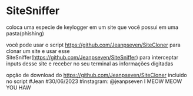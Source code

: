 # SiteSniffer
coloca uma especie de keylogger em um site que você possui em uma pasta(phishing)

você pode usar o script https://github.com/Jeanpseven/SiteCloner para clonar um site e usar esse SiteSniffer(https://github.com/Jeanpseven/SiteSniffer) para interceptar inputs desse site e receber no seu terminal as informações digitadas

opção de download do https://github.com/Jeanpseven/SiteCloner incluido no script
#Jean
#30/06/2023
#instagram: @jeanpseven
I MEOW MEOW YOU HAW

